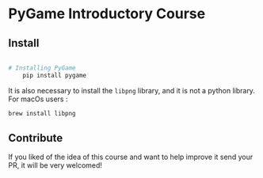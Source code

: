 # PyGame Introductory Course


## Install ##

``` sh

# Installing PyGame
    pip install pygame

```

It is also necessary to install the `libpng` library, and it is not a python library.
For macOs users : 

``` sh
brew install libpng

```

## Contribute ##

If you liked of the idea of this course and want to help improve it send your PR, it will be very welcomed!

